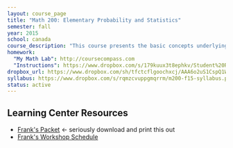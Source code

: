 ```yaml
---
layout: course_page
title: "Math 200: Elementary Probability and Statistics"
semester: fall
year: 2015
school: canada
course_description: "This course presents the basic concepts underlying statistical methods and covers descriptive statistics, probability, probability distributions, hypothesis testing, estimates and sample sizes, correlation and regression, chi-square tests, analysis of variance, and nonparametric statistics. Applications of statistics to business, life sciences and other areas are included."
homework:
  "My Math Lab": http://coursecompass.com
  "Instructions": https://www.dropbox.com/s/179kuux3t8ephkv/Student%20Registration%20Handout%20for%20monarres42255.pdf?dl=0
dropbox_url: https://www.dropbox.com/sh/tfctcflgoochxcj/AAA6o2uS1CspQ1W8pVrHnqKUa?dl=0
syllabus: https://www.dropbox.com/s/rqmzcvuppgmqrrm/m200-f15-syllabus.pdf?dl=0
status: active
---
```


## Learning Center Resources
* [Frank's Packet](http://www.canadacollege.edu/learningcenter/docs/math200_outline_2014-2015.pdf) <- seriously download and print this out
* [Frank's Workshop Schedule](http://www.canadacollege.edu/learningcenter/docs/StatsWorkshopsPosterFall15.pdf)
